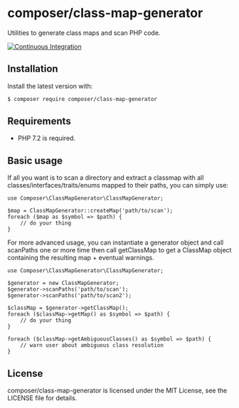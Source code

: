 composer/class-map-generator
============================

Utilities to generate class maps and scan PHP code.

[![Continuous Integration](https://github.com/composer/class-map-generator/workflows/Continuous%20Integration/badge.svg?branch=main)](https://github.com/composer/class-map-generator/actions)


Installation
------------

Install the latest version with:

```bash
$ composer require composer/class-map-generator
```


Requirements
------------

* PHP 7.2 is required.


Basic usage
-----------

If all you want is to scan a directory and extract a classmap with all
classes/interfaces/traits/enums mapped to their paths, you can simply use:


```
use Composer\ClassMapGenerator\ClassMapGenerator;

$map = ClassMapGenerator::createMap('path/to/scan');
foreach ($map as $symbol => $path) {
    // do your thing
}
```

For more advanced usage, you can instantiate a generator object and call scanPaths one or more time
then call getClassMap to get a ClassMap object containing the resulting map + eventual warnings.

```
use Composer\ClassMapGenerator\ClassMapGenerator;

$generator = new ClassMapGenerator;
$generator->scanPaths('path/to/scan');
$generator->scanPaths('path/to/scan2');

$classMap = $generator->getClassMap();
foreach ($classMap->getMap() as $symbol => $path) {
    // do your thing
}

foreach ($classMap->getAmbiguousClasses() as $symbol => $path) {
    // warn user about ambiguous class resolution
}
```


License
-------

composer/class-map-generator is licensed under the MIT License, see the LICENSE file for details.
